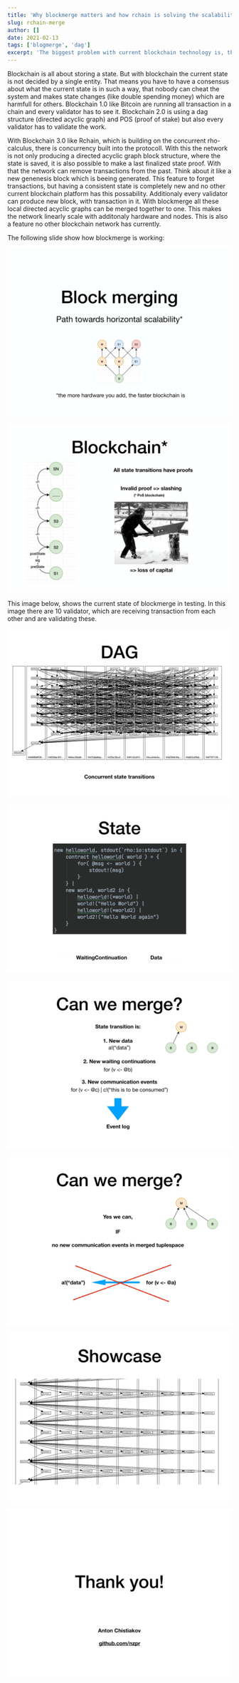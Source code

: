 ```yaml
---
title: 'Why blockmerge matters and how rchain is solving the scalability problem'
slug: rchain-merge
author: []
date: 2021-02-13
tags: ['blogmerge', 'dag']
excerpt: 'The biggest problem with current blockchain technology is, that it is not scaling.'
---
```


Blockchain is all about storing a state. But with blockchain the current state is not decided by a single entity. That means you have to have a consensus about what the current state is in such a way, that nobody can cheat the system and makes state changes (like double spending money) which are harmfull for others. Blockchain 1.0 like Bitcoin are running all transaction in a chain and every validator has to see it. Blockchain 2.0 is using a dag structure (directed acyclic graph) and POS (proof of stake) but also every validator has to validate the work.

With Blockchain 3.0 like Rchain, which is building on the concurrent rho-calculus, there is concurrency built into the protocoll. With this the network is not only producing a directed acyclic graph block structure, where the state is saved, it is also possible to make a last finalized state proof. With that the network can remove transactions from the past. Think about it like a new genenesis block which is beeing generated. This feature to forget transactions, but having a consistent state is completely new and no other current blockchain platform has this possability. Additionaly every validator can produce new block, with transaction in it. With blockmerge all these local directed acyclic graphs can be merged together to one. This makes the network linearly scale with additonaly hardware and nodes. This is also a feature no other blockchain network has currently.

The following slide show how blockmerge is working:

![merge1](./images/block-merge-1.jpg)

![merge2](./images/block-merge-2.jpg)

This image below, shows the current state of blockmerge in testing. In this image there are 10 validator, which are receiving transaction from each other and are validating these.

![merge3](./images/block-merge-3.jpg)

![merge4](./images/block-merge-4.jpg)

![merge5](./images/block-merge-5.jpg)

![merge6](./images/block-merge-6.jpg)

![merge7](./images/block-merge-7.jpg)

![merge8](./images/block-merge-8.jpg)
